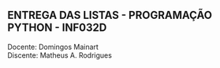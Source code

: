 ## ENTREGA DAS LISTAS - PROGRAMAÇÃO PYTHON - INF032D
Docente: Domingos Mainart  
Discente: Matheus A. Rodrigues